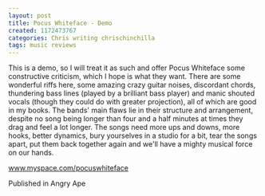 ```yaml
---
layout: post
title: Pocus Whiteface - Demo
created: 1172473767
categories: Chris writing chrischinchilla
tags: music reviews
---
```


This is a demo, so I will treat it as such and offer Pocus Whiteface some constructive criticism, which I hope is what they want. There are some wonderful riffs here, some amazing crazy guitar noises, discordant chords, thundering bass lines (played by a brilliant bass player) and manic shouted vocals (though they could do with greater projection), all of which are good in my books. The bands' main flaws lie in their structure and arrangement, despite no song being longer than four and a half minutes at times they drag and feel a lot longer. The songs need more ups and downs, more hooks, better dynamics, bury yourselves in a studio for a bit, tear the songs apart, put them back together again and we'll have a mighty musical force on our hands.

<a href=http://www.myspace.com/pocuswhiteface target=_blank>www.myspace.com/pocuswhiteface</a>

Published in Angry Ape
